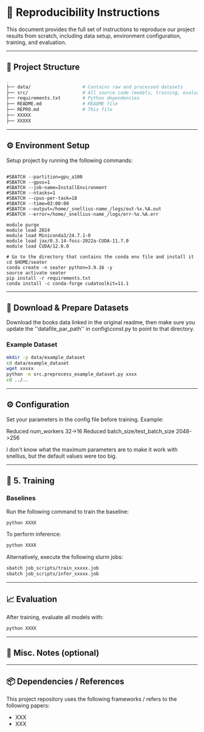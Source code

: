 # 🔁 Reproducibility Instructions

This document provides the full set of instructions to reproduce our project results from scratch, including data setup, environment configuration, training, and evaluation.

---

## 🧱 Project Structure

```bash
.
├── data/                   # Contains raw and processed datasets
├── src/                    # All source code (models, training, evaluation)
├── requirements.txt        # Python dependencies
├── README.md               # README file
├── REPRO.md                # This file
├── XXXXX
├── XXXXX
```

---

## ⚙️ Environment Setup


Setup project by running the following commands:



```#!/bin/bash

#SBATCH --partition=gpu_a100
#SBATCH --gpus=1
#SBATCH --job-name=InstallEnvironment
#SBATCH --ntasks=1
#SBATCH --cpus-per-task=18
#SBATCH --time=03:00:00
#SBATCH --output=/home/_snellius-name_/logs/out-%x.%A.out
#SBATCH --error=/home/_snellius-name_/logs/err-%x.%A.err

module purge
module load 2024
module load Miniconda3/24.7.1-0
module load jax/0.3.14-foss-2022a-CUDA-11.7.0
module load CUDA/12.6.0

# Go to the directory that contains the conda env file and install it
cd $HOME/seater
conda create -n seater python=3.9.16 -y
source activate seater
pip install -r requirements.txt
conda install -c conda-forge cudatoolkit=11.1
```

---

## 📂 Download & Prepare Datasets

Download the books data linked in the original readme, then make sure you update the ''datafile_par_path'' in config\const.py to point to that directory.

### Example Dataset
```bash
mkdir -p data/example_dataset
cd data/example_dataset
wget xxxxx
python -m src.preprocess_example_dataset.py xxxx
cd ../..
```

---

## ⚙️ Configuration

Set your parameters in the config file before training. Example:

Reduced num_workers 32->16
Reduced batch_size/test_batch_size 2048->256 

I don't know what the maximum parameters are to make it work with snellius, but the default values were too big.

---

## 🚀 5. Training

### Baselines

Run the following command to train the baseline:

```bash
python XXXX
```

To perform inference:

```bash
python XXXX
```

Alternatively, execute the following slurm jobs:

```bash
sbatch job_scripts/train_xxxxx.job
sbatch job_scripts/infer_xxxxx.job
```

---

## 📈 Evaluation

After training, evaluate all models with:

```bash
python XXXX
```

---


## 📎 Misc. Notes (optional)

---

## 📦 Dependencies / References

This project repository uses the following frameworks / refers to the following papers:

- XXX
- XXX



